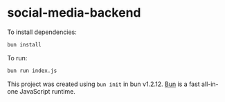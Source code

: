 # social-media-backend

To install dependencies:

```bash
bun install
```

To run:

```bash
bun run index.js
```

This project was created using `bun init` in bun v1.2.12. [Bun](https://bun.sh) is a fast all-in-one JavaScript runtime.
